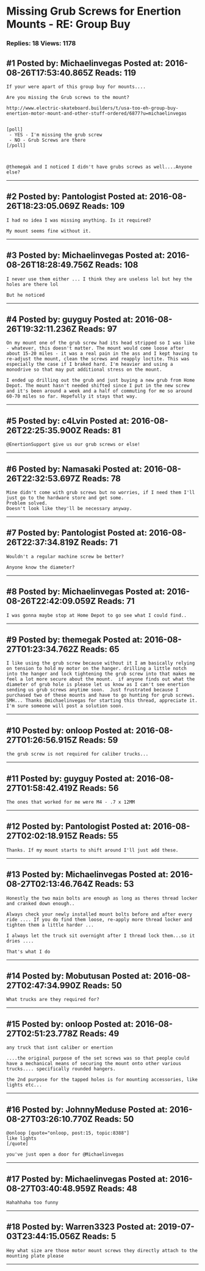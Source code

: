 # Missing Grub Screws for Enertion Mounts - RE: Group Buy

### Replies: 18 Views: 1178

## \#1 Posted by: Michaelinvegas Posted at: 2016-08-26T17:53:40.865Z Reads: 119

```
If your were apart of this group buy for mounts....

Are you missing the Grub screws to the mount?

http://www.electric-skateboard.builders/t/usa-too-eh-group-buy-enertion-motor-mount-and-other-stuff-ordered/6877?u=michaelinvegas


[poll]
 - YES - I'm missing the grub screw
 - NO - Grub Screws are there 
[/poll]



@themegak and I noticed I didn't have grubs screws as well....Anyone else?
```

---
## \#2 Posted by: Pantologist Posted at: 2016-08-26T18:23:05.069Z Reads: 109

```
I had no idea I was missing anything. Is it required?

My mount seems fine without it.
```

---
## \#3 Posted by: Michaelinvegas Posted at: 2016-08-26T18:28:49.756Z Reads: 108

```
I never use them either ... I think they are useless lol but hey the holes are there lol

But he noticed
```

---
## \#4 Posted by: guyguy Posted at: 2016-08-26T19:32:11.236Z Reads: 97

```
On my mount one of the grub screw had its head stripped so I was like - whatever, this doesn't matter. The mount would come loose after about 15-20 miles - it was a real pain in the ass and I kept having to re-adjust the mount, clean the screws and reapply loctite. This was especially the case if I braked hard. I'm heavier and using a monodrive so that may put additional stress on the mount. 

I ended up drilling out the grub and just buying a new grub from Home Depot. The mount hasn't needed shifted since I put in the new screw and it's been around a week and a half of commuting for me so around 60-70 miles so far. Hopefully it stays that way.
```

---
## \#5 Posted by: c4Lvin Posted at: 2016-08-26T22:25:35.900Z Reads: 81

```
@EnertionSupport give us our grub screws or else!
```

---
## \#6 Posted by: Namasaki Posted at: 2016-08-26T22:32:53.697Z Reads: 78

```
Mine didn't come with grub screws but no worries, if I need them I'll just go to the hardware store and get some.
Problem solved.
Doesn't look like they'll be necessary anyway.
```

---
## \#7 Posted by: Pantologist Posted at: 2016-08-26T22:37:34.819Z Reads: 71

```
Wouldn't a regular machine screw be better?

Anyone know the diameter?
```

---
## \#8 Posted by: Michaelinvegas Posted at: 2016-08-26T22:42:09.059Z Reads: 71

```
I was gonna maybe stop at Home Depot to go see what I could find..
```

---
## \#9 Posted by: themegak Posted at: 2016-08-27T01:23:34.762Z Reads: 65

```
I like using the grub screw because without it I am basically relying on tension to hold my motor on the hanger. drilling a little notch into the hanger and lock tightening the grub screw into that makes me feel a lot more secure about the mount.  if anyone finds out what the diameter of grub hole is please let us know as I can't see enertion sending us grub screws anytime soon.  Just frustrated because I purchased two of these mounts and have to go hunting for grub screws.  SMH... Thanks @michaelinvegas for starting this thread, appreciate it. I'm sure someone will post a solution soon.
```

---
## \#10 Posted by: onloop Posted at: 2016-08-27T01:26:56.915Z Reads: 59

```
the grub screw is not required for caliber trucks...
```

---
## \#11 Posted by: guyguy Posted at: 2016-08-27T01:58:42.419Z Reads: 56

```
The ones that worked for me were M4 - .7 x 12MM
```

---
## \#12 Posted by: Pantologist Posted at: 2016-08-27T02:02:18.915Z Reads: 55

```
Thanks. If my mount starts to shift around I'll just add these.
```

---
## \#13 Posted by: Michaelinvegas Posted at: 2016-08-27T02:13:46.764Z Reads: 53

```
Honestly the two main bolts are enough as long as theres thread locker and cranked down enough..

Always check your newly installed mount bolts before and after every ride .... If you do find them loose, re-apply more thread locker and tighten them a little harder ...

I always let the truck sit overnight after I thread lock them...so it dries ....

That's what I do
```

---
## \#14 Posted by: Mobutusan Posted at: 2016-08-27T02:47:34.990Z Reads: 50

```
What trucks are they required for?
```

---
## \#15 Posted by: onloop Posted at: 2016-08-27T02:51:23.778Z Reads: 49

```
any truck that isnt caliber or enertion

....the original purpose of the set screws was so that people could have a mechanical means of securing the mount onto other various trucks.... specifically rounded hangers.

the 2nd purpose for the tapped holes is for mounting accessories, like lights etc...
```

---
## \#16 Posted by: JohnnyMeduse Posted at: 2016-08-27T03:26:10.770Z Reads: 50

```
@onloop [quote="onloop, post:15, topic:8388"]
like lights
[/quote]

you've just open a door for @Michaelinvegas
```

---
## \#17 Posted by: Michaelinvegas Posted at: 2016-08-27T03:40:48.959Z Reads: 48

```
Hahahhaha too funny
```

---
## \#18 Posted by: Warren3323 Posted at: 2019-07-03T23:44:15.056Z Reads: 5

```
Hey what size are those motor mount screws they directly attach to the mounting plate please
```

---
